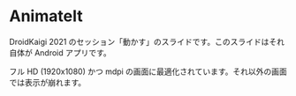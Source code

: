 AnimateIt
=========

DroidKaigi 2021 のセッション「動かす」のスライドです。このスライドはそれ自体が Android アプリです。

フル HD (1920x1080) かつ mdpi の画面に最適化されています。それ以外の画面では表示が崩れます。
